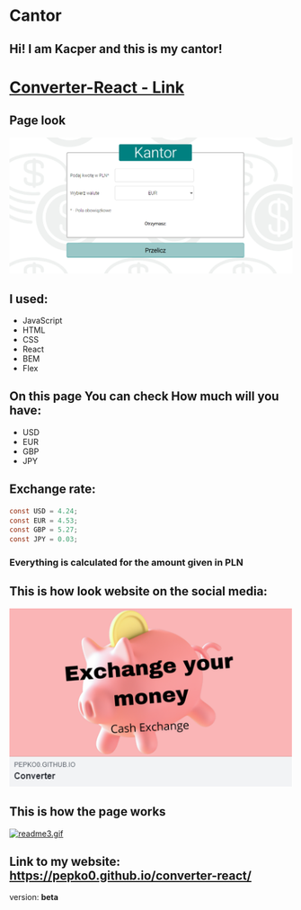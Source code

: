 # Cantor
 ## **Hi!** I am **Kacper** and this is my **cantor!** 
# [Converter-React - Link](https://pepko0.github.io/converter-react/)

## Page look
![cantor](public/readme1.bmp)

## I used:
- JavaScript
- HTML 
- CSS 
- React 
- BEM 
- Flex

## On this page You can check How much will you have:
- USD
- EUR
- GBP
- JPY

## Exchange rate: 
```Java Script
const USD = 4.24;
const EUR = 4.53;
const GBP = 5.27;
const JPY = 0.03;
```
### **Everything is calculated for the amount given in PLN**

## This is how look website on the social media:
![social](public/readme2.bmp)

## This is how the page works 
[![readme3.gif](https://i.postimg.cc/9fQMjXrg/readme3.gif)](https://postimg.cc/BjRsT052)

## Link to my website: https://pepko0.github.io/converter-react/
version: **beta**
